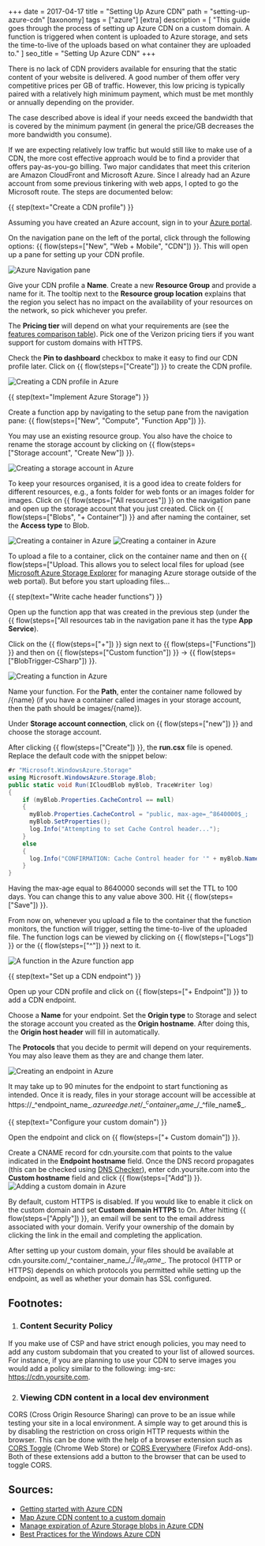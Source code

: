 +++
date = 2017-04-17
title = "Setting Up Azure&nbsp;CDN"
path = "setting-up-azure-cdn"
[taxonomy]
tags = ["azure"]
[extra]
description = [
  "This guide goes through the process of setting up Azure CDN on a custom domain. A function is triggered when content is uploaded to Azure storage, and sets the time-to-live of the uploads based on what container they are uploaded to."
]
seo_title = "Setting Up Azure CDN"
+++

There is no lack of CDN providers available for ensuring that the static content of your website is delivered. A good number of them offer very competitive prices per GB of traffic. However, this low pricing is typically paired with a relatively high minimum payment, which must be met monthly or annually depending on the provider.

The case described above is ideal if your needs exceed the bandwidth that is covered by the minimum payment (in general the price/GB decreases the more bandwidth you consume).

If we are expecting relatively low traffic but would still like to make use of a CDN, the more cost effective approach would be to find a provider that offers pay-as-you-go billing. Two major candidates that meet this criterion are Amazon CloudFront and Microsoft Azure. Since I already had an Azure account from some previous tinkering with web apps, I opted to go the Microsoft route. The steps are documented below:

{{ step(text="Create a CDN profile") }}

Assuming you have created an Azure account, sign in to your [Azure portal][1].

On the navigation pane on the left of the portal, click through the following options: {{ flow(steps=["New", "Web&nbsp;+&nbsp;Mobile", "CDN"]) }}. This will open up a pane for setting up your CDN profile.

![Azure Navigation pane](https://cdn.odongo.xyz/images/navigation_pane.png)

Give your CDN profile a __Name__. Create a new __Resource Group__ and provide a name for it. The tooltip next to the __Resource group location__ explains that the region you select has no impact on the availability of your resources on the network, so pick whichever you prefer.

The __Pricing tier__ will depend on what your requirements are (see the [features comparison table][2]). Pick one of the Verizon pricing tiers if you want support for custom domains with HTTPS.

Check the __Pin to dashboard__ checkbox to make it easy to find our CDN profile later. Click on {{ flow(steps=["Create"]) }} to create the CDN profile.

![Creating a CDN profile in Azure](https://cdn.odongo.xyz/images/create_cdn_profile.png)

{{ step(text="Implement Azure Storage") }}

Create a function app by navigating to the setup pane from the navigation pane: {{ flow(steps=["New", "Compute", "Function&nbsp;App"]) }}.

You may use an existing resource group. You also have the choice to rename the storage account by clicking on {{ flow(steps=["Storage&nbsp;account", "Create&nbsp;New"]) }}.

![Creating a storage account in Azure](https://cdn.odongo.xyz/images/create_function_app.png)

To keep your resources organised, it is a good idea to create folders for different resources, e.g., a <span class="input">fonts</span> folder for web fonts or an <span class="input">images</span> folder for images. Click on {{ flow(steps=["All&nbsp;resources"]) }} on the navigation pane and open up the storage account that you just created. Click on {{ flow(steps=["Blobs", "+&nbsp;Container"]) }} and after naming the container, set the __Access type__ to <span class="input">Blob</span>.

![Creating a container in Azure](https://cdn.odongo.xyz/images/create_container1.png)
![Creating a container in Azure](https://cdn.odongo.xyz/images/create_container2.png)

To upload a file to a container, click on the container name and then on {{ flow(steps=["Upload</span>. This allows you to select local files for upload (see [Microsoft Azure Storage Explorer][3] for managing Azure storage outside of the web portal). But before you start uploading files...

{{ step(text="Write cache header functions") }}

Open up the function app that was created in the previous step (under the {{ flow(steps=["All&nbsp;resources</span> tab in the navigation pane it has the type __App Service__).

Click on the {{ flow(steps=["+"]) }} sign next to {{ flow(steps=["Functions"]) }} and then on {{ flow(steps=["Custom&nbsp;function"]) }} &rarr; {{ flow(steps=["BlobTrigger-CSharp"]) }}.

![Creating a function in Azure](https://cdn.odongo.xyz/images/create_function.png)

Name your function. For the __Path__, enter the container name followed by <span class="input">/{name}</span> (if you have a container called <span class="input">images</span> in your storage account, then the path should be <span class="input">images/{name}</span>).

Under __Storage account connection__, click on {{ flow(steps=["new"]) }} and choose the storage account.

After clicking {{ flow(steps=["Create"]) }}, the __run.csx__ file is opened. Replace the default code with the snippet below:

```cs
#r "Microsoft.WindowsAzure.Storage"
using Microsoft.WindowsAzure.Storage.Blob;
public static void Run(ICloudBlob myBlob, TraceWriter log)
{
    if (myBlob.Properties.CacheControl == null)
    {
      myBlob.Properties.CacheControl = "public, max-age=_^8640000$_;
      myBlob.SetProperties();
      log.Info("Attempting to set Cache Control header...");
    }
    else
    {
      log.Info("CONFIRMATION: Cache Control header for '" + myBlob.Name + "' has been set to '" +  myBlob.Properties.CacheControl + "'");
    }
}
```

Having the max-age equal to <span class="input">8640000</span> seconds will set the TTL to 100 days. You can change this to any value above <span class="input">300</span>. Hit {{ flow(steps=["Save"]) }}.

From now on, whenever you upload a file to the container that the function monitors, the function will trigger, setting the time-to-live of the uploaded file. The function logs can be viewed by clicking on {{ flow(steps=["Logs"]) }} or the {{ flow(steps=["^"]) }} next to it.

![A function in the Azure function app](https://cdn.odongo.xyz/images/function.png)

{{ step(text="Set up a CDN endpoint") }}

Open up your CDN profile and click on {{ flow(steps=["+&nbsp;Endpoint"]) }} to add a CDN endpoint.

Choose a __Name__ for your endpoint. Set the __Origin type__ to <span class="input">Storage</span> and select the storage account you created as the __Origin hostname__. After doing this, the __Origin host header__ will fill in automatically.

The __Protocols__ that you decide to permit will depend on your requirements. You may also leave them as they are and change them later.

![Creating an endpoint in Azure](https://cdn.odongo.xyz/images/create_endpoint.png)

It may take up to 90 minutes for the endpoint to start functioning as intended. Once it is ready, files in your storage account will be accessible at <span class="input break-word pr-0">https://\_^endpoint_name$\_.azureedge.net/\_^container_name$\_/\_^file_name$\_</span>.

{{ step(text="Configure your custom domain") }}

Open the endpoint and click on {{ flow(steps=["+&nbsp;Custom&nbsp;domain"]) }}.

Create a CNAME record for <span class="input">cdn.yoursite.com</span> that points to the value indicated in the __Endpoint hostname__ field. Once the DNS record propagates (this can be checked using [DNS Checker][4]), enter <span class="input">cdn.yoursite.com</span> into the __Custom hostname__ field and click {{ flow(steps=["Add"]) }}.
![Adding a custom domain in Azure](https://cdn.odongo.xyz/images/custom_domain.png)

By default, custom HTTPS is disabled. If you would like to enable it click on the custom domain and set __Custom domain HTTPS__ to <span class="input">On</span>. After hitting {{ flow(steps=["Apply"]) }}, an email will be sent to the email address associated with your domain. Verify your ownership of the domain by clicking the link in the email and completing the application.

After setting up your custom domain, your files should be available at <span class="input break-word pr-0">cdn.yoursite.com/\_^container\_name$\_/\_^file_name$_</span>. The protocol (HTTP or HTTPS) depends on which protocols you permitted while setting up the endpoint, as well as whether your domain has SSL configured.

## Footnotes:

1. ### Content Security Policy

  If you make use of CSP and have strict enough policies, you may need to add any custom subdomain that you created to your list of allowed sources. For instance, if you are planning to use your CDN to serve images you would add a policy similar to the following: <span class="input break-word">img-src: https://cdn.yoursite.com</span>.

2. ### Viewing CDN content in a local dev environment

  CORS (Cross Origin Resource Sharing) can prove to be an issue while testing your site in a local environment. A simple way to get around this is by disabling the restriction on cross origin HTTP requests within the browser. This can be done with the help of a browser extension such as <a href="https://chrome.google.com/webstore/detail/cors-toggle/jioikioepegflmdnbocfhgmpmopmjkim">CORS Toggle</a> (Chrome Web Store) or <a href="https://addons.mozilla.org/en-US/firefox/addon/cors-everywhere/">CORS Everywhere</a> (Firefox Add-ons). Both of these extensions add a button to the browser that can be used to toggle CORS.

## Sources:

<ul class="u-list references">
  <li><a href="https://docs.microsoft.com/en-us/azure/cdn/cdn-create-new-endpoint">Getting started with Azure CDN</a></li>
  <li><a href="https://docs.microsoft.com/en-us/azure/cdn/cdn-map-content-to-custom-domain">Map Azure CDN content to a custom domain</a></li>
  <li><a href="https://docs.microsoft.com/en-us/azure/cdn/cdn-manage-expiration-of-blob-content">Manage expiration of Azure Storage blobs in Azure CDN</a></li>
  <li><a href="https://azure.microsoft.com/en-us/blog/best-practices-for-the-windows-azure-content-delivery-network/">Best Practices for the Windows Azure CDN</a></li>
</ul>

[1]: https://portal.azure.com
[2]: https://docs.microsoft.com/en-us/azure/cdn/cdn-overview
[3]: http://storageexplorer.com/
[4]: https://dnschecker.org/
